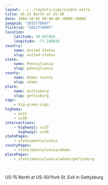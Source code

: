 ```yaml
---
layout: ../../layouts/sign/single.astro
title: US-15 North at US-30
date: 2004-10-01 00:00:00 +0000 +0000
imageid: "1653770997"
flickrid: "1653770997"
location:
    latitude: 39.837929
    longitude: -77.188819
country:
    name: United States
    slug: united-states
state:
    name: Pennsylvania
    slug: pennsylvania
county:
    name: Adams County
    slug: adams
place:
    name: Gettysburg
    slug: gettysburg
tags:
    - big-green-sign
highway:
    - us15
    - us30
intersections:
    - highway1: us15
      highway2: us30
statePages:
    - state/pennsylvania
countyPages:
    - state/pennsylvania/adams
placePages:
    - state/pennsylvania/adams/gettysburg

---
```

US-15 North at US-30/York St. Exit in Gettysburg